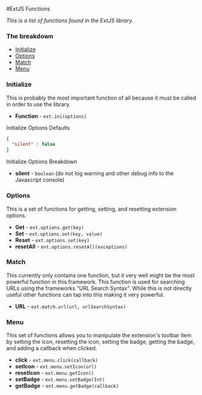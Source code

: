 #ExtJS Functions

_This is a list of functions found in the ExtJS library._
### The breakdown
* [Initialize](https://github.com/Christianjuth/ExtJS_Framework/wiki/ExtJS-Functions#initialize)
* [Options](https://github.com/Christianjuth/ExtJS_Framework/wiki/ExtJS-Functions#options)
* [Match](https://github.com/Christianjuth/ExtJS_Framework/wiki/ExtJS-Functions#match)
* [Menu](https://github.com/Christianjuth/ExtJS_Framework/wiki/ExtJS-Functions#menu)


### Initialize
This is probably the most important function of all because it must be called in order to use the library.
* **Function** - `ext.ini(options)`

Initialize Options Defaults
```json
{
  "silent" : false
}
```
Initialize Options Breakdown

* **silent** - `boolean` (do not log warning and other debug info to the Javascript console)


### Options
This is a set of functions for getting, setting, and resetting extension options.
* **Get** - `ext.options.get(key)`
* **Set** - `ext.options.set(key, value)`
* **Reset** - `ext.options.set(key)`
* **resetAll** - `ext.options.resetAll(exceptions)`


### Match
This currently only contains one function, but it very well might be the most powerful function in this framework. This function is used for searching URLs using the frameworks "URL Search Syntax". While this is not directly useful other functions can tap into this making it very powerful.
* **URL** - `ext.match.url(url, urlSearchSyntax)`


### Menu
This set of functions allows you to manipulate the extension's toolbar item by setting the icon, resetting the icon, setting the badge, getting the badge, and adding a callback when clicked.
* **click** - `ext.menu.click(callback)`
* **setIcon** - `ext.menu.setIcon(url)`
* **resetIcon** - `ext.menu.getIcon()`
* **setBadge** - `ext.menu.setBadge(Int)`
* **getBadge** - `ext.menu.getBadge(callback)`
